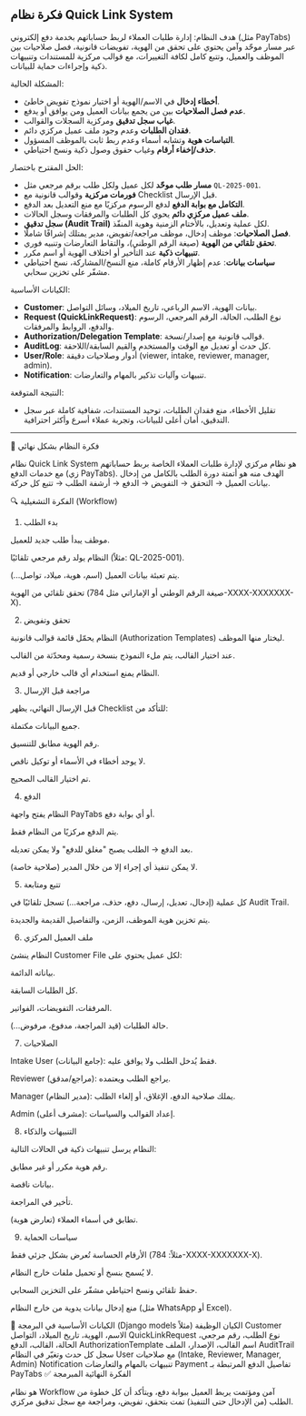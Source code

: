 ## فكرة نظام Quick Link System

هدف النظام: إدارة طلبات العملاء لربط حساباتهم بخدمة دفع إلكتروني (مثل PayTabs) عبر مسار موحّد وآمن يحتوي على تحقق من الهوية، تفويضات قانونية، فصل صلاحيات بين الموظف والعميل، وتتبع كامل لكافة التغييرات، مع قوالب مركزية للمستندات وتنبيهات ذكية وإجراءات حماية للبيانات.

المشكلة الحالية:
- **أخطاء إدخال** في الاسم/الهوية أو اختيار نموذج تفويض خاطئ.
- **عدم فصل الصلاحيات** بين من يجمع بيانات العميل ومن يوافق أو يدفع.
- **غياب سجل تدقيق** ومركزية السجلات والقوالب.
- **فقدان الطلبات** وعدم وجود ملف عميل مركزي دائم.
- **التباسات هوية** وتشابه أسماء وعدم ربط ثابت بالموظف المسؤول.
- **حذف/إخفاء أرقام** وغياب حقوق وصول ذكية ونسخ احتياطي.

الحل المقترح باختصار:
- **مسار طلب موحّد** لكل عميل ولكل طلب برقم مرجعي مثل `QL-2025-001`.
- **فورمات مركزية** وقوالب قانونية مع Checklist قبل الإرسال.
- **التكامل مع بوابة الدفع** لدفع الرسوم مركزيًا مع منع التعديل بعد الدفع.
- **ملف عميل مركزي دائم** يحوي كل الطلبات والمرفقات وسجل الحالات.
- **سجل تدقيق (Audit Trail)** لكل عملية وتعديل، بالأختام الزمنية وهوية المنفّذ.
- **فصل الصلاحيات**: موظف إدخال، موظف مراجعة/تفويض، مدير يمتلك إشرافًا شاملًا.
- **تحقق تلقائي من الهوية** (صيغة الرقم الوطني)، والتقاط التعارضات وتنبيه فوري.
- **تنبيهات ذكية** عند التأخير أو اختلاف الهوية أو اسم مكرر.
- **سياسات بيانات**: عدم إظهار الأرقام كاملة، منع النسخ/المشاركة، نسخ احتياطي مشفّر على تخزين سحابي.

الكيانات الأساسية:
- **Customer**: بيانات الهوية، الاسم الرباعي، تاريخ الميلاد، وسائل التواصل.
- **Request (QuickLinkRequest)**: نوع الطلب، الحالة، الرقم المرجعي، الرسوم والدفع، الروابط والمرفقات.
- **Authorization/Delegation Template**: قوالب قانونية مع إصدار/نسخة.
- **AuditLog**: كل حدث أو تعديل مع الوقت والمستخدم والقيم السابقة/اللاحقة.
- **User/Role**: أدوار وصلاحيات دقيقة (viewer, intake, reviewer, manager, admin).
- **Notification**: تنبيهات وآليات تذكير بالمهام والتعارضات.

النتيجة المتوقعة:
- تقليل الأخطاء، منع فقدان الطلبات، توحيد المستندات، شفافية كاملة عبر سجل التدقيق، أمان أعلى للبيانات، وتجربة عملاء أسرع وأكثر احترافية.


-----------------------------------------
🎯 فكرة النظام بشكل نهائي

نظام Quick Link System هو نظام مركزي لإدارة طلبات العملاء الخاصة بربط حساباتهم مع خدمات الدفع (زي PayTabs).
الهدف منه هو أتمتة دورة الطلب بالكامل من إدخال بيانات العميل → التحقق → التفويض → الدفع → أرشفة الطلب → تتبع كل حركة.

🔍 الفكرة التشغيلية (Workflow)
1. بدء الطلب

موظف يبدأ طلب جديد للعميل.

النظام يولد رقم مرجعي تلقائيًا (مثلاً: QL-2025-001).

يتم تعبئة بيانات العميل (اسم، هوية، ميلاد، تواصل...).

تحقق تلقائي من الهوية (صيغة الرقم الوطني أو الإماراتي مثل 784-XXXX-XXXXXXX-X).

2. تحقق وتفويض

النظام يحمّل قائمة قوالب قانونية (Authorization Templates) ليختار منها الموظف.

عند اختيار القالب، يتم ملء النموذج بنسخة رسمية ومحدّثة من القالب.

النظام يمنع استخدام أي قالب خارجي أو قديم.

3. مراجعة قبل الإرسال

قبل الإرسال النهائي، يظهر Checklist للتأكد من:

جميع البيانات مكتملة.

رقم الهوية مطابق للتنسيق.

لا يوجد أخطاء في الأسماء أو توكيل ناقص.

تم اختيار القالب الصحيح.

4. الدفع

النظام يفتح واجهة PayTabs أو أي بوابة دفع.

يتم الدفع مركزيًا من النظام فقط.

بعد الدفع → الطلب يصبح "مغلق للدفع" ولا يمكن تعديله.

لا يمكن تنفيذ أي إجراء إلا من خلال المدير (صلاحية خاصة).

5. تتبع ومتابعة

كل عملية (إدخال، تعديل، إرسال، دفع، حذف، مراجعة...) تسجل تلقائيًا في Audit Trail.

يتم تخزين هوية الموظف، الزمن، والتفاصيل القديمة والجديدة.

6. ملف العميل المركزي

النظام ينشئ Customer File لكل عميل يحتوي على:

بياناته الدائمة.

كل الطلبات السابقة.

المرفقات، التفويضات، الفواتير.

حالة الطلبات (قيد المراجعة، مدفوع، مرفوض...).

7. الصلاحيات

Intake User (جامع البيانات): فقط يُدخل الطلب ولا يوافق عليه.

Reviewer (مراجع/مدقق): يراجع الطلب ويعتمده.

Manager (مدير النظام): يملك صلاحية الدفع، الإغلاق، أو إلغاء الطلب.

Admin (مشرف أعلى): إعداد القوالب والسياسات.

8. التنبيهات والذكاء

النظام يرسل تنبيهات ذكية في الحالات التالية:

رقم هوية مكرر أو غير مطابق.

بيانات ناقصة.

تأخير في المراجعة.

تطابق في أسماء العملاء (تعارض هوية).

9. سياسات الحماية

الأرقام الحساسة تُعرض بشكل جزئي فقط (مثلاً: 784-XXXX-XXXXXXX-X).

لا يُسمح بنسخ أو تحميل ملفات خارج النظام.

حفظ تلقائي ونسخ احتياطي مشفّر على التخزين السحابي.

منع إدخال بيانات يدوية من خارج النظام (مثل WhatsApp أو Excel).

🧱 الكيانات الأساسية في البرمجة (Django models مثلاً)
الكيان	الوظيفة
Customer	الاسم، الهوية، تاريخ الميلاد، التواصل
QuickLinkRequest	نوع الطلب، رقم مرجعي، الحالة، القالب، الدفع
AuthorizationTemplate	اسم القالب، الإصدار، الملف
AuditTrail	سجل كل حدث وتغيّر في النظام
User	مع صلاحيات (Intake, Reviewer, Manager, Admin)
Notification	تنبيهات بالمهام والتعارضات
Payment	تفاصيل الدفع المرتبطة بـ PayTabs
✅ الفكرة النهائية المبرمجة

هو نظام Workflow آمن ومؤتمت يربط العميل ببوابة دفع، ويتأكد أن كل خطوة من الطلب (من الإدخال حتى التنفيذ) تمت بتحقق، تفويض، ومراجعة مع سجل تدقيق مركزي.